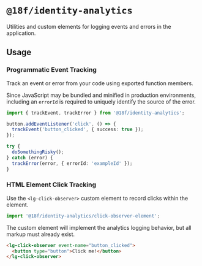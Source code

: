 # `@18f/identity-analytics`

Utilities and custom elements for logging events and errors in the application.

## Usage

### Programmatic Event Tracking

Track an event or error from your code using exported function members.

Since JavaScript may be bundled and minified in production environments, including an `errorId` is
required to uniquely identify the source of the error.

```ts
import { trackEvent, trackError } from '@18f/identity-analytics';

button.addEventListener('click', () => {
  trackEvent('button_clicked', { success: true });
});

try {
  doSomethingRisky();
} catch (error) {
  trackError(error, { errorId: 'exampleId' });
}
```

### HTML Element Click Tracking

Use the `<lg-click-observer>` custom element to record clicks within the element.

```ts
import '@18f/identity-analytics/click-observer-element';
```

The custom element will implement the analytics logging behavior, but all markup must already exist.

```html
<lg-click-observer event-name="button_clicked">
  <button type="button">Click me!</button>
</lg-click-observer>
```
